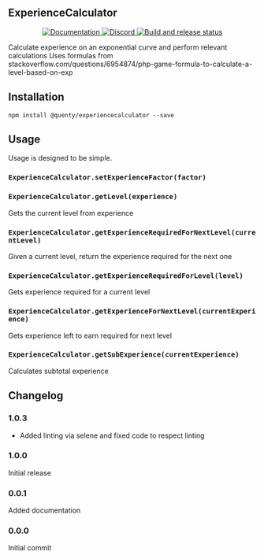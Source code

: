 ## ExperienceCalculator
<div align="center">
  <a href="http://quenty.github.io/api/">
    <img src="https://img.shields.io/badge/docs-website-green.svg" alt="Documentation" />
  </a>
  <a href="https://discord.gg/mhtGUS8">
    <img src="https://img.shields.io/badge/discord-nevermore-blue.svg" alt="Discord" />
  </a>
  <a href="https://github.com/Quenty/NevermoreEngine/actions">
    <img src="https://github.com/Quenty/NevermoreEngine/actions/workflows/build.yml/badge.svg" alt="Build and release status" />
  </a>
</div>

Calculate experience on an exponential curve and perform relevant calculations Uses formulas from stackoverflow.com/questions/6954874/php-game-formula-to-calculate-a-level-based-on-exp

## Installation
```
npm install @quenty/experiencecalculator --save
```

## Usage
Usage is designed to be simple.

### `ExperienceCalculator.setExperienceFactor(factor)`

### `ExperienceCalculator.getLevel(experience)`
Gets the current level from experience

### `ExperienceCalculator.getExperienceRequiredForNextLevel(currentLevel)`
Given a current level, return the experience required for the next one

### `ExperienceCalculator.getExperienceRequiredForLevel(level)`
Gets experience required for a current level

### `ExperienceCalculator.getExperienceForNextLevel(currentExperience)`
Gets experience left to earn required for next level

### `ExperienceCalculator.getSubExperience(currentExperience)`
Calculates subtotal experience


## Changelog

### 1.0.3
- Added linting via selene and fixed code to respect linting

### 1.0.0
Initial release

### 0.0.1
Added documentation

### 0.0.0
Initial commit
